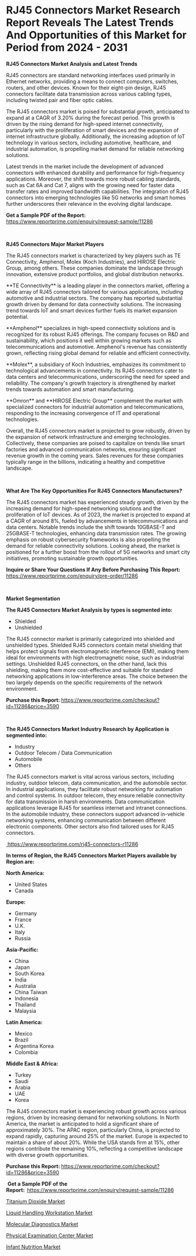 <p><h1>RJ45 Connectors Market Research Report Reveals The Latest Trends And Opportunities of this Market for Period from 2024 - 2031</h1></p><p><strong>RJ45 Connectors Market Analysis and Latest Trends</strong></p>
<p><p>RJ45 connectors are standard networking interfaces used primarily in Ethernet networks, providing a means to connect computers, switches, routers, and other devices. Known for their eight-pin design, RJ45 connectors facilitate data transmission across various cabling types, including twisted pair and fiber optic cables. </p><p>The RJ45 connectors market is poised for substantial growth, anticipated to expand at a CAGR of 3.20% during the forecast period. This growth is driven by the rising demand for high-speed internet connectivity, particularly with the proliferation of smart devices and the expansion of internet infrastructure globally. Additionally, the increasing adoption of IoT technology in various sectors, including automotive, healthcare, and industrial automation, is propelling market demand for reliable networking solutions.</p><p>Latest trends in the market include the development of advanced connectors with enhanced durability and performance for high-frequency applications. Moreover, the shift towards more robust cabling standards, such as Cat 6A and Cat 7, aligns with the growing need for faster data transfer rates and improved bandwidth capabilities. The integration of RJ45 connectors into emerging technologies like 5G networks and smart homes further underscores their relevance in the evolving digital landscape.</p></p>
<p><strong>Get a Sample PDF of the Report:&nbsp;</strong> <a href="https://www.reportprime.com/enquiry/request-sample/11286?utm_campaign=1166&utm_medium=2&utm_source=Github&utm_content=ia&utm_term=25122024&utm_id=rj45-connectors">https://www.reportprime.com/enquiry/request-sample/11286</a></p>
<p>&nbsp;</p>
<p><strong>RJ45 Connectors Major Market Players</strong></p>
<p><p>The RJ45 connectors market is characterized by key players such as TE Connectivity, Amphenol, Molex (Koch Industries), and HIROSE Electric Group, among others. These companies dominate the landscape through innovation, extensive product portfolios, and global distribution networks.</p><p>**TE Connectivity** is a leading player in the connectors market, offering a wide array of RJ45 connectors tailored for various applications, including automotive and industrial sectors. The company has reported substantial growth driven by demand for data connectivity solutions. The increasing trend towards IoT and smart devices further fuels its market expansion potential.</p><p>**Amphenol** specializes in high-speed connectivity solutions and is recognized for its robust RJ45 offerings. The company focuses on R&D and sustainability, which positions it well within growing markets such as telecommunications and automotive. Amphenol's revenue has consistently grown, reflecting rising global demand for reliable and efficient connectivity.</p><p>**Molex**, a subsidiary of Koch Industries, emphasizes its commitment to technological advancements in connectivity. Its RJ45 connectors cater to data centers and telecommunications, underscoring the need for speed and reliability. The company's growth trajectory is strengthened by market trends towards automation and smart manufacturing.</p><p>**Omron** and **HIROSE Electric Group** complement the market with specialized connectors for industrial automation and telecommunications, responding to the increasing convergence of IT and operational technologies.</p><p>Overall, the RJ45 connectors market is projected to grow robustly, driven by the expansion of network infrastructure and emerging technologies. Collectively, these companies are poised to capitalize on trends like smart factories and advanced communication networks, ensuring significant revenue growth in the coming years. Sales revenues for these companies typically range in the billions, indicating a healthy and competitive landscape.</p></p>
<p>&nbsp;</p>
<p><strong>What Are The Key Opportunities For RJ45 Connectors Manufacturers?</strong></p>
<p><p>The RJ45 connectors market has experienced steady growth, driven by the increasing demand for high-speed networking solutions and the proliferation of IoT devices. As of 2023, the market is projected to expand at a CAGR of around 8%, fueled by advancements in telecommunications and data centers. Notable trends include the shift towards 10GBASE-T and 25GBASE-T technologies, enhancing data transmission rates. The growing emphasis on robust cybersecurity frameworks is also propelling the demand for reliable connectivity solutions. Looking ahead, the market is positioned for a further boost from the rollout of 5G networks and smart city initiatives, promoting sustainable growth opportunities.</p></p>
<p><strong>Inquire or Share Your Questions If Any Before Purchasing This Report:</strong> <a href="https://www.reportprime.com/enquiry/pre-order/11286?utm_campaign=1166&utm_medium=2&utm_source=Github&utm_content=ia&utm_term=25122024&utm_id=rj45-connectors">https://www.reportprime.com/enquiry/pre-order/11286</a></p>
<p>&nbsp;</p>
<p><strong>Market Segmentation</strong></p>
<p><strong>The RJ45 Connectors Market Analysis by types is segmented into:</strong></p>
<p><ul><li>Shielded</li><li>Unshielded</li></ul></p>
<p><p>The RJ45 connector market is primarily categorized into shielded and unshielded types. Shielded RJ45 connectors contain metal shielding that helps protect signals from electromagnetic interference (EMI), making them ideal for environments with high electromagnetic noise, such as industrial settings. Unshielded RJ45 connectors, on the other hand, lack this shielding, making them more cost-effective and suitable for standard networking applications in low-interference areas. The choice between the two largely depends on the specific requirements of the network environment.</p></p>
<p><strong>Purchase this Report:&nbsp;</strong><a href="https://www.reportprime.com/checkout?id=11286&price=3590&utm_campaign=1166&utm_medium=2&utm_source=Github&utm_content=ia&utm_term=25122024&utm_id=rj45-connectors">https://www.reportprime.com/checkout?id=11286&price=3590</a></p>
<p>&nbsp;</p>
<p><strong>The RJ45 Connectors Market Industry Research by Application is segmented into:</strong></p>
<p><ul><li>Industry</li><li>Outdoor Telecom / Data Communication</li><li>Automobile</li><li>Others</li></ul></p>
<p><p>The RJ45 connectors market is vital across various sectors, including industry, outdoor telecom, data communication, and the automobile sector. In industrial applications, they facilitate robust networking for automation and control systems. In outdoor telecom, they ensure reliable connectivity for data transmission in harsh environments. Data communication applications leverage RJ45 for seamless internet and intranet connections. In the automobile industry, these connectors support advanced in-vehicle networking systems, enhancing communication between different electronic components. Other sectors also find tailored uses for RJ45 connectors.</p></p>
<p><a href="https://www.reportprime.com/rj45-connectors-r11286?utm_campaign=1166&utm_medium=2&utm_source=Github&utm_content=ia&utm_term=25122024&utm_id=rj45-connectors">&nbsp;https://www.reportprime.com/rj45-connectors-r11286</a></p>
<p><strong>In terms of Region, the RJ45 Connectors Market Players available by Region are:</strong></p>
<p>
    <p> <strong> North America: </strong>
        <ul>
            <li>United States</li>
            <li>Canada</li>
        </ul>
        </p> 
    <p> <strong> Europe: </strong>
        <ul>
            <li>Germany</li>
            <li>France</li>
            <li>U.K.</li>
            <li>Italy</li>
            <li>Russia</li>
        </ul>
        </p> 
    <p> <strong> Asia-Pacific: </strong>
        <ul>
            <li>China</li>
            <li>Japan</li>
            <li>South Korea</li>
            <li>India</li>
            <li>Australia</li>
            <li>China Taiwan</li>
            <li>Indonesia</li>
            <li>Thailand</li>
            <li>Malaysia</li>
        </ul>
        </p> 
    <p> <strong> Latin America: </strong>
        <ul>
            <li>Mexico</li>
            <li>Brazil</li>
            <li>Argentina Korea</li>
            <li>Colombia</li>
        </ul>
        </p> 
    <p> <strong> Middle East & Africa: </strong>
        <ul>
            <li>Turkey</li>
            <li>Saudi</li>
            <li>Arabia</li>
            <li>UAE</li>
            <li>Korea</li>
        </ul>
    </p>
    </p>
<p><p>The RJ45 connectors market is experiencing robust growth across various regions, driven by increasing demand for networking solutions. In North America, the market is anticipated to hold a significant share of approximately 30%. The APAC region, particularly China, is projected to expand rapidly, capturing around 25% of the market. Europe is expected to maintain a share of about 20%. While the USA stands firm at 15%, other regions contribute the remaining 10%, reflecting a competitive landscape with diverse growth opportunities.</p></p>
<p><strong>Purchase this Report: </strong><a href="https://www.reportprime.com/checkout?id=11286&price=3590&utm_campaign=1166&utm_medium=2&utm_source=Github&utm_content=ia&utm_term=25122024&utm_id=rj45-connectors">https://www.reportprime.com/checkout?id=11286&price=3590</a></p>
<p>&nbsp;<strong>Get a Sample PDF of the Report:&nbsp;&nbsp;</strong><a href="https://www.reportprime.com/enquiry/request-sample/11286?utm_campaign=1166&utm_medium=2&utm_source=Github&utm_content=ia&utm_term=25122024&utm_id=rj45-connectors">https://www.reportprime.com/enquiry/request-sample/11286</a></p>
<p><strong></strong></p>
<p><p><a href="https://www.linkedin.com/pulse/a-mkt-nova-vc8zf?utm_campaign=1166&utm_medium=2&utm_source=Github&utm_content=ia&utm_term=25122024&utm_id=rj45-connectors">Titanium Dioxide Market</a></p><p><a href="https://www.linkedin.com/pulse/sales-channel-penetration-market-opportunities-liquid-handling-2p60f?utm_campaign=1166&utm_medium=2&utm_source=Github&utm_content=ia&utm_term=25122024&utm_id=rj45-connectors">Liquid Handling Workstation Market</a></p><p><a href="https://github.com/castoriffic/Market-Research-Report-List-5/blob/main/molecular-diagnostics-market.md?utm_campaign=1166&utm_medium=2&utm_source=Github&utm_content=ia&utm_term=25122024&utm_id=rj45-connectors">Molecular Diagnostics Market</a></p><p><a href="https://www.linkedin.com/pulse/projected-physical-examination-center-market-growth-5-cagr-2gove?utm_campaign=1166&utm_medium=2&utm_source=Github&utm_content=ia&utm_term=25122024&utm_id=rj45-connectors">Physical Examination Center Market</a></p><p><a href="https://www.linkedin.com/pulse/infant-nutrition-market-projections-insights-valuation-zhpge?utm_campaign=1166&utm_medium=2&utm_source=Github&utm_content=ia&utm_term=25122024&utm_id=rj45-connectors">Infant Nutrition Market</a></p></p>